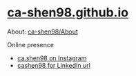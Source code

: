 # [ca-shen98.github.io](https://ca-shen98.github.io)

About: [ca-shen98/About](https://www.notion.so/cashen98/About-ad2724dd10344347a243c519b0fb6187)

Online presence
- [ca.shen98 on Instagram](https://instagram.com/ca.shen98)
- [cashen98 for LinkedIn url](http://linkedin.com/in/cashen98)
